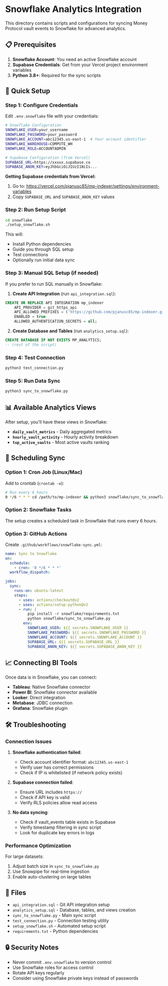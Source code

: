 # Snowflake Analytics Integration

This directory contains scripts and configurations for syncing Money Protocol vault events to Snowflake for advanced analytics.

## 📋 Prerequisites

1. **Snowflake Account**: You need an active Snowflake account
2. **Supabase Credentials**: Get from your Vercel project environment variables
3. **Python 3.8+**: Required for the sync scripts

## 🚀 Quick Setup

### Step 1: Configure Credentials

Edit `.env.snowflake` file with your credentials:

```bash
# Snowflake Configuration
SNOWFLAKE_USER=your_username
SNOWFLAKE_PASSWORD=your_password
SNOWFLAKE_ACCOUNT=abc12345.us-east-1  # Your account identifier
SNOWFLAKE_WAREHOUSE=COMPUTE_WH
SNOWFLAKE_ROLE=ACCOUNTADMIN

# Supabase Configuration (from Vercel)
SUPABASE_URL=https://xxxxx.supabase.co
SUPABASE_ANON_KEY=eyJhbGciOiJIUzI1NiIs...
```

**Getting Supabase credentials from Vercel:**
1. Go to: https://vercel.com/pjanusc85/mp-indexer/settings/environment-variables
2. Copy `SUPABASE_URL` and `SUPABASE_ANON_KEY` values

### Step 2: Run Setup Script

```bash
cd snowflake
./setup_snowflake.sh
```

This will:
- Install Python dependencies
- Guide you through SQL setup
- Test connections
- Optionally run initial data sync

### Step 3: Manual SQL Setup (if needed)

If you prefer to run SQL manually in Snowflake:

1. **Create API Integration** (run `api_integration.sql`):
```sql
CREATE OR REPLACE API INTEGRATION mp_indexer
    API_PROVIDER = git_https_api
    API_ALLOWED_PREFIXES = ('https://github.com/pjanusc85/mp-indexer.git')
    ENABLED = true
    ALLOWED_AUTHENTICATION_SECRETS = all;
```

2. **Create Database and Tables** (run `analytics_setup.sql`):
```sql
CREATE DATABASE IF NOT EXISTS MP_ANALYTICS;
-- (rest of the script)
```

### Step 4: Test Connection

```bash
python3 test_connection.py
```

### Step 5: Run Data Sync

```bash
python3 sync_to_snowflake.py
```

## 📊 Available Analytics Views

After setup, you'll have these views in Snowflake:

- **`daily_vault_metrics`** - Daily aggregated metrics
- **`hourly_vault_activity`** - Hourly activity breakdown
- **`top_active_vaults`** - Most active vaults ranking

## 🔄 Scheduling Sync

### Option 1: Cron Job (Linux/Mac)

Add to crontab (`crontab -e`):
```bash
# Run every 6 hours
0 */6 * * * cd /path/to/mp-indexer && python3 snowflake/sync_to_snowflake.py
```

### Option 2: Snowflake Tasks

The setup creates a scheduled task in Snowflake that runs every 6 hours.

### Option 3: GitHub Actions

Create `.github/workflows/snowflake-sync.yml`:
```yaml
name: Sync to Snowflake
on:
  schedule:
    - cron: '0 */6 * * *'
  workflow_dispatch:

jobs:
  sync:
    runs-on: ubuntu-latest
    steps:
      - uses: actions/checkout@v2
      - uses: actions/setup-python@v2
      - run: |
          pip install -r snowflake/requirements.txt
          python snowflake/sync_to_snowflake.py
        env:
          SNOWFLAKE_USER: ${{ secrets.SNOWFLAKE_USER }}
          SNOWFLAKE_PASSWORD: ${{ secrets.SNOWFLAKE_PASSWORD }}
          SNOWFLAKE_ACCOUNT: ${{ secrets.SNOWFLAKE_ACCOUNT }}
          SUPABASE_URL: ${{ secrets.SUPABASE_URL }}
          SUPABASE_ANON_KEY: ${{ secrets.SUPABASE_ANON_KEY }}
```

## 📈 Connecting BI Tools

Once data is in Snowflake, you can connect:

- **Tableau**: Native Snowflake connector
- **Power BI**: Snowflake connector available
- **Looker**: Direct integration
- **Metabase**: JDBC connection
- **Grafana**: Snowflake plugin

## 🛠️ Troubleshooting

### Connection Issues

1. **Snowflake authentication failed**:
   - Check account identifier format: `abc12345.us-east-1`
   - Verify user has correct permissions
   - Check if IP is whitelisted (if network policy exists)

2. **Supabase connection failed**:
   - Ensure URL includes `https://`
   - Check if API key is valid
   - Verify RLS policies allow read access

3. **No data syncing**:
   - Check if vault_events table exists in Supabase
   - Verify timestamp filtering in sync script
   - Look for duplicate key errors in logs

### Performance Optimization

For large datasets:
1. Adjust batch size in `sync_to_snowflake.py`
2. Use Snowpipe for real-time ingestion
3. Enable auto-clustering on large tables

## 📝 Files

- `api_integration.sql` - Git API integration setup
- `analytics_setup.sql` - Database, tables, and views creation
- `sync_to_snowflake.py` - Main sync script
- `test_connection.py` - Connection testing utility
- `setup_snowflake.sh` - Automated setup script
- `requirements.txt` - Python dependencies

## 🔒 Security Notes

- Never commit `.env.snowflake` to version control
- Use Snowflake roles for access control
- Rotate API keys regularly
- Consider using Snowflake private keys instead of passwords
